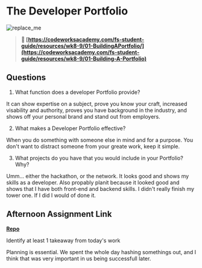 # The Developer Portfolio

![replace_me](https://codeworks.blob.core.windows.net/public/assets/img/illustrations/placeholder.svg)

> **📖 [https://codeworksacademy.com/fs-student-guide/resources/wk8-9/01-BuildingAPortfolio/](https://codeworksacademy.com/fs-student-guide/resources/wk8-9/01-Building-A-Portfolio)**

## Questions

1. What function does a developer Portfolio provide?

It can show expertise on a subject, prove you know your craft, increased visability and authority, proves you have background in the industry, and shows off your personal brand and stand out from employers.

2. What makes a Developer Portfolio effective?

When you do something with someone else in mind and for a purpose. You don't want to distract someone from your greate work, keep it simple.

3. What projects do you have that you would include in your Portfolio? Why?

Umm... either the hackathon, or the network. It looks good and shows my skills as a developer. Also propably planit because it looked good and shows that I have both front-end and backend skills. I didn't really finish my tower one. If I did I would of done it. 

## Afternoon Assignment Link

**[Repo](https://github.com/Jarrod-Payton/Good-Ol-Days)**

Identify at least 1 takeaway from today's work

Planning is essential. We spent the whole day hashing somethings out, and I think that was very important in us being successfull later.